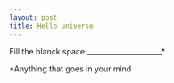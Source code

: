 ```yaml
---
layout: post
title: Hello universe
---
```

Fill the blanck space
_____________________*


















*Anything that goes in your mind
